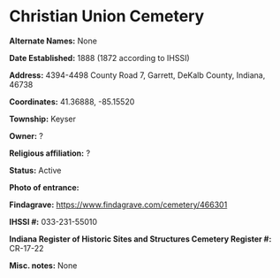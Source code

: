 # Christian Union Cemetery

**Alternate Names:** None

**Date Established:** 1888 (1872 according to IHSSI)

**Address:** 4394-4498 County Road 7, Garrett, DeKalb County, Indiana, 46738

**Coordinates:** 41.36888, -85.15520

**Township:** Keyser

**Owner:** ?

**Religious affiliation:** ?

**Status:** Active

**Photo of entrance:**

**Findagrave:** https://www.findagrave.com/cemetery/466301

**IHSSI #:** 033-231-55010

**Indiana Register of Historic Sites and Structures Cemetery Register #:** CR-17-22

**Misc. notes:** None
